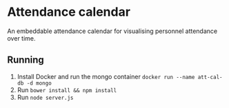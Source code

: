 # Attendance calendar

An embeddable attendance calendar for visualising personnel attendance
over time.

## Running

1. Install Docker and run the mongo container ```docker run --name att-cal-db -d mongo```
2. Run ```bower install && npm install```
3. Run ```node server.js```

